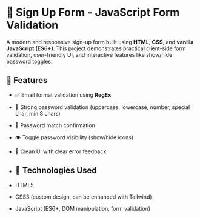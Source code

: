 # 🔐 Sign Up Form - JavaScript Form Validation

A modern and responsive sign-up form built using **HTML**, **CSS**, and **vanilla JavaScript (ES6+)**. This project demonstrates practical client-side form validation, user-friendly UI, and interactive features like show/hide password toggles.

## 🚀 Features

- ✅ Email format validation using **RegEx**
- 🔐 Strong password validation (uppercase, lowercase, number, special char, min 8 chars)
- 🔁 Password match confirmation
- 👁️ Toggle password visibility (show/hide icons)
- 🎯 Clean UI with clear error feedback

- ## 📁 Technologies Used

- HTML5
- CSS3 (custom design, can be enhanced with Tailwind)
- JavaScript (ES6+, DOM manipulation, form validation)
